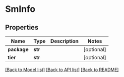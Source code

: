 # SmInfo

## Properties
Name | Type | Description | Notes
------------ | ------------- | ------------- | -------------
**package** | **str** |  | [optional] 
**tier** | **str** |  | [optional] 

[[Back to Model list]](../README.md#documentation-for-models) [[Back to API list]](../README.md#documentation-for-api-endpoints) [[Back to README]](../README.md)


